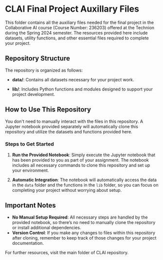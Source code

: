 # CLAI Final Project Auxillary Files

This folder contains all the auxiliary files needed for the final project in the Collaborative AI course (Course Number: 236203) offered at the Technion during the Spring 2024 semester. The resources provided here include datasets, utility functions, and other essential files required to complete your project.

## Repository Structure

The repository is organized as follows:

- **data/**: Contains all datasets necessary for your project work.
  
- **lib/**: Includes Python functions and modules designed to support your project development.

## How to Use This Repository

You don't need to manually interact with the files in this repository. A Jupyter notebook provided separately will automatically clone this repository and utilize the datasets and functions provided here.

### Steps to Get Started

1. **Run the Provided Notebook**: Simply execute the Jupyter notebook that has been provided to you as part of your assignment. The notebook includes all necessary commands to clone this repository and set up your environment.

2. **Automatic Integration**: The notebook will automatically access the data in the `data` folder and the functions in the `lib` folder, so you can focus on completing your project without worrying about setup.


## Important Notes

- **No Manual Setup Required**: All necessary steps are handled by the provided notebook, so there’s no need to manually clone the repository or install additional dependencies.
- **Version Control**: If you make any changes to files within this repository after cloning, remember to keep track of those changes for your project documentation.

For further resources, visit the main folder of CLAI repository.
